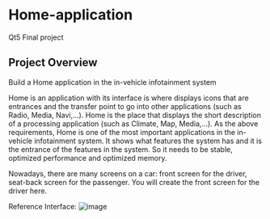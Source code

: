 # Home-application
Qt5 Final project

## Project Overview
Build a Home application in the in-vehicle infotainment system

Home is an application with its interface is where displays icons that are entrances and the transfer point to go into other applications (such as Radio, Media, Navi,…). Home is the place that displays the short description of a processing application (such as Climate, Map, Media,…). As the above requirements, Home is one of the most important applications in the in-vehicle infotainment system. It shows what features the system has and it is the entrance of the features in the system. So it needs to be stable, optimized performance and optimized memory.

Nowadays, there are many screens on a car: front screen for the driver, seat-back screen for the passenger. You will create the front screen for the driver here.

Reference Interface:
![image](https://user-images.githubusercontent.com/35068872/135128875-876132d5-8466-4d1c-b016-e18288e6e8e5.png)
